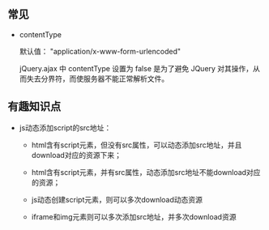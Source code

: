 ## 常见

* contentType

  默认值： "application/x-www-form-urlencoded"

  jQuery.ajax 中 contentType 设置为 false 是为了避免 JQuery 对其操作，从而失去分界符，而使服务器不能正常解析文件。



## 有趣知识点

* js动态添加script的src地址：

  - html含有script元素，但没有src属性，可以动态添加src地址，并且download对应的资源下来；

  - html含有script元素，并有src属性，动态添加src地址不能download对应的资源；

  - js动态创建script元素，则可以多次download动态资源

  - iframe和img元素则可以多次添加src地址，并多次download资源